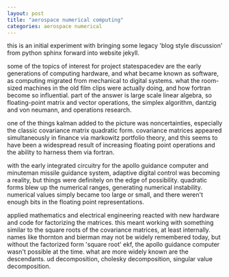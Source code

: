 ```yaml
---
layout: post
title: "aerospace numerical computing"
categories: aerospace numerical
---
```

this is an initial experiment with bringing some legacy 'blog style discussion' from python sphinx forward into website jekyll.

some of the topics of interest for project statespacedev are the early generations of computing hardware, and what became known as software, as computing migrated from mechanical to digital systems. what the room-sized machines in the old film clips were actually doing, and how fortran become so influential. part of the answer is large scale linear algebra, so floating-point matrix and vector operations, the simplex algorithm, dantzig and von neumann, and operations research.

one of the things kalman added to the picture was noncertainties, especially the classic covariance matrix quadratic form. covariance matrices appeared simultaneously in finance via markowitz portfolio theory, and this seems to have been a widespread result of increasing floating point operations and the ability to harness them via fortran. 

with the early integrated circuitry for the apollo guidance computer and minuteman missile guidance system, adaptive digital control was becoming a reality, but things were definitely on the edge of possibility. quadratic forms blew up the numerical ranges, generating numerical instability. numerical values simply became too large or small, and there weren't enough bits in the floating point representations. 

applied mathematics and electrical engineering reacted with new hardware and code for factorizing the matrices. this meant working with something similar to the square roots of the covariance matrices, at least internally. names like thornton and bierman may not be widely remembered today, but without the factorized form 'square root' ekf, the apollo guidance computer wasn't possible at the time. what are more widely known are the descendants. ud decomposition, cholesky decomposition, singular value decomposition.
